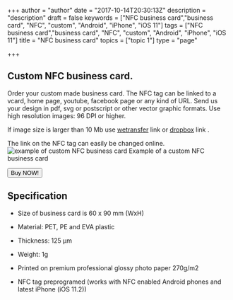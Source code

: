 +++
author = "author"
date = "2017-10-14T20:30:13Z"
description = "description"
draft = false
keywords = ["NFC business card","business card", "NFC", "custom", "Android", "iPhone", "iOS 11"]
tags = ["NFC business card","business card", "NFC", "custom", "Android", "iPhone", "iOS 11"]
title = "NFC business card"
topics = ["topic 1"]
type = "page"

+++
## Custom NFC business card.
Order your custom made business card. The NFC tag can be linked to a vcard, home page, youtube, facebook page or any kind of URL. 
Send us your design in pdf, svg or postscript or other vector graphic formats. Use high resolution images: 96 DPI or higher.  

If image size is larger than 10 Mb use [wetransfer][1] link or [dropbox][2] link .

The link on the NFC tag can easily be changed online.
![example of custom NFC business card][5]
Example of a custom NFC business card

<button class="btn btn-success btn-lg snipcart-add-item" data-item-id="3DQuu-Custom-NFC-business-card" data-item-name="3DQuu-Custom-NFC-business-card" data-item-price="20" data-item-weight="1" data-item-url="https://3dquu.com/en/nfc-business-card" data-item-stackable="false"  data-item-custom1-name="Web link (URL)" data-item-custom1-required="true"  data-item-description="3DQuu Custom NFC business card">
Buy NOW!
</button>

## Specification
 - Size of business card is 60 x 90 mm (WxH)

 - Material: PET, PE and EVA plastic

 - Thickness: 125 µm

 - Weight: 1g

 - Printed on premium professional glossy photo paper 270g/m2

 - NFC tag preprogramed (works with NFC enabled Android phones and latest iPhone (iOS 11.2))


  [1]: http://www.wetransfer.com
  [2]: http://www.dropbox.com
  [3]: http://www.wetransfer.com
  [4]: http://www.dropbox.com
  [5]: https://res.cloudinary.com/dtnahfj7l/v1508012761/wd39elymlcoizzxqlnlo
